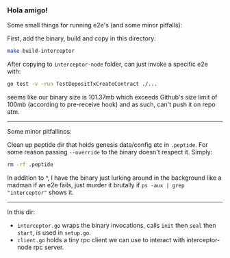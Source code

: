### Hola amigo!

Some small things for running e2e's (and some minor pitfalls):

First, add the binary, build and copy in this directory:

```bash
make build-interceptor
```

After copying to `interceptor-node` folder, can just invoke a specific e2e with:

```bash
go test -v -run TestDepositTxCreateContract ./...
```

seems like our binary size is 101.37mb which exceeds Github's size limit of 100mb
(according to pre-receive hook) and as such, can't push it on repo atm.

---

Some minor pitfallinos:

Clean up peptide dir that holds genesis data/config etc in `.peptide`. For some
reason passing `--override` to the binary doesn't respect it. Simply:

```bash
rm -rf .peptide
```

In addition to ^, I have the binary just lurking around in the background like a
madman if an e2e fails, just murder it brutally if `ps -aux | grep "interceptor"` shows it.

---

In this dir:

- `interceptor.go` wraps the binary invocations, calls `init` then `seal` then `start`, is used in `setup.go`.
- `client.go` holds a tiny rpc client we can use to interact with interceptor-node rpc server.

